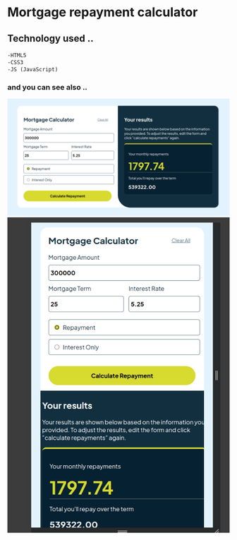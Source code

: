 # Mortgage repayment calculator

## Technology used ..
    -HTML5
    -CSS3
    -JS (JavaScript)

### and you can see also ..
![desktop view](design/desk%20view.png)
![mobile view](design/mobile%20view.png)